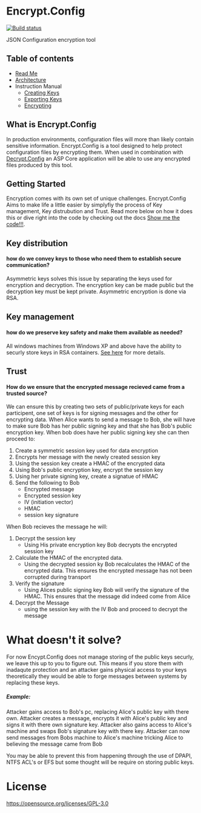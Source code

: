 # Encrypt.Config
[![Build status](https://ci.appveyor.com/api/projects/status/gfh5l8uq94ws732x/branch/master?svg=true)](https://github.com/Supercide/Encrypt.Config/tree/master)

JSON Configuration encryption tool
## Table of contents
- [Read Me](./readme.md)
- [Architecture](./docs/Architecture.md)
- Instruction Manual
    - [Creating Keys](./docs/CreatingKeys.md)
    - [Exporting Keys](./docs/ExportingKeys.md)
    - [Encrypting](./docs/Encryption.md)

## What is Encrypt.Config

In production environments, configuration files will more than likely contain sensitive information. Encrypt.Config is a tool designed to help protect configuration files by encrypting them. When used in combination with [Decrypt.Config](https://github.com/Supercide/Decrypt.Config) an ASP Core application will be able to use any encrypted files produced by this tool. 

## Getting Started 
Encryption comes with its own set of unique challenges. Encrypt.Config Aims to make life a little easier by simplyfiy the process of Key management, Key distrubution and Trust. Read more below on how it does this or dive right into the code by checking out the docs [Show me the code!!!](/docs).

## Key distribution 
#### how do we convey keys to those who need them to establish secure communication? 
Asymmetric keys solves this issue by separating the keys used for encryption and decryption. The encryption key can be made public but the decryption key must be kept private. Asymmetric encryption is done via RSA.

## Key management
#### how do we preserve key safety and make them available as needed? 
All windows machines from Windows XP and above have the ability to securly store keys in RSA containers. [See here](https://msdn.microsoft.com/library/9a179f38-8fb7-4442-964c-fb7b9f39f5b9) for more details.
 
## Trust
#### How do we ensure that the encrypted message recieved came from a trusted source? 
We can ensure this by creating two sets of public/private keys for each participent, one set of keys is for signing messages and the other for encrypting data. When Alice wants to send a message to Bob, she will have to make sure Bob has her public signing key and that she has Bob's public encryption key. When bob does have her public signing key she can then proceed to:
1. Create a symmetric session key used for data encryption
2. Encrypts her message with the newly created session key
3. Using the session key create a HMAC of the encrypted data
4. Using Bob's public encryption key, encrypt the session key
5. Using her private signing key, create a signatue of HMAC
6. Send the following to Bob
    - Encrypted message
    - Encrypted session key 
    - IV (initiation vector)
    - HMAC
    - session key signature

When Bob recieves the message he will:
1. Decrypt the session key
    - Using His private encryption key Bob decrypts the encrypted session key
2. Calculate the HMAC of the encrypted data. 
    - Using the decrypted session ky Bob recalculates the HMAC of the encrypted data. This ensures the encrypted message has not been corrupted during transport
3. Verify the signature
    - Using Alices public signing key Bob will verify the signature of the HMAC. This ensures that the message did indeed come from Alice
4. Decrypt the Message
    - using the session key with the IV Bob and proceed to decrypt the message

# What doesn't it solve?
For now Encypt.Config does not manage storing of the public keys securly, we leave this up to you to figure out. This means if you store them with inadaqute protection and an attacker gains physical access to your keys theoretically they would be able to forge messages between systems by replacing these keys.

##### Example:
Attacker gains access to Bob's pc, replacing Alice's public key with there own. Attacker creates a message, encrypts it with Alice's public key and signs it with there own signature key. Attacker also gains access to Alice's machine and swaps Bob's signature key with there key. Attacker can now send messages from Bobs machine to Alice's machine tricking Alice to believing the message came from Bob

You may be able to prevent this from happening through the use of DPAPI, NTFS ACL's or EFS but some thought will be require on storing public keys.

# License

https://opensource.org/licenses/GPL-3.0